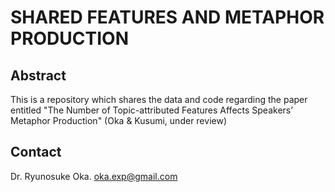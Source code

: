 # SHARED FEATURES AND METAPHOR PRODUCTION

## Abstract
This is a repository which shares the data and code regarding the paper entitled "The Number of Topic-attributed Features Affects Speakers’ Metaphor Production" (Oka & Kusumi, under review)

## Contact
Dr. Ryunosuke Oka.
oka.exp@gmail.com